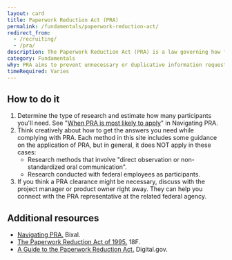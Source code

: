 ```yaml
---
layout: card
title: Paperwork Reduction Act (PRA)
permalink: /fundamentals/paperwork-reduction-act/
redirect_from:
  - /recruiting/
  - /pra/
description: The Paperwork Reduction Act (PRA) is a law governing how federal agencies (and their consultants) collect information from the American public. It applies primarily when we collect structured information from 10 or more members of the public.
category: Fundamentals
why: PRA aims to prevent unnecessary or duplicative information requests from the public. The intent is for federal agencies to be good stewards of the public's time.
timeRequired: Varies
---
```


## How to do it

1. Determine the type of research and estimate how many participants you'll need. See "[When PRA is most likely to apply](https://library.bixal.com/books/doing-user-research/page/when-pra-is-most-likely-to-apply)" in Navigating PRA.
1. Think creatively about how to get the answers you need while complying with PRA. Each method in this site includes some guidance on the application of PRA, but in general, it does NOT apply in these cases:
    - Research methods that involve "direct observation or non-standardized oral communication".
    - Research conducted with federal employees as participants.
1. If you think a PRA clearance might be necessary, discuss with the project manager or product owner right away. They can help you connect with the PRA representative at the related federal agency.

<section class="method--section method--section--additional-resources" markdown="1">

## Additional resources

- [Navigating PRA.](https://library.bixal.com/books/doing-user-research/chapter/navigating-pra) Bixal.
- [The Paperwork Reduction Act of 1995.](https://ux-guide.18f.gov/research/legal/#the-paperwork-reduction-act-of-1995) 18F.
- [A Guide to the Paperwork Reduction Act.](https://pra.digital.gov/) Digital.gov.

</section>

<!-- deploy preview test -->